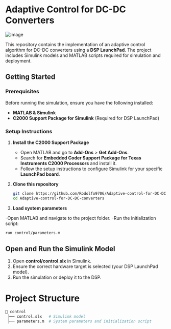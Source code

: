 
# Adaptive Control for DC-DC Converters

![image](https://github.com/user-attachments/assets/74b967c3-2300-4f00-8cd5-2a3868625ffa)


This repository contains the implementation of an adaptive control algorithm for DC-DC converters using a **DSP LaunchPad**. The project includes Simulink models and MATLAB scripts required for simulation and deployment.

## Getting Started

### Prerequisites
Before running the simulation, ensure you have the following installed:  
- **MATLAB & Simulink**  
- **C2000 Support Package for Simulink** (Required for DSP LaunchPad)  

### Setup Instructions

1. **Install the C2000 Support Package**  
   - Open MATLAB and go to **Add-Ons** > **Get Add-Ons**.  
   - Search for **Embedded Coder Support Package for Texas Instruments C2000 Processors** and install it.  
   - Follow the setup instructions to configure Simulink for your specific **LaunchPad board**.  

2. **Clone this repository**  
   ```sh
   git clone https://github.com/Rodolfo9706/Adaptive-control-for-DC-DC-converters.git
   cd Adaptive-control-for-DC-DC-converters

3. **Load system parameters**

-Open MATLAB and navigate to the project folder.
-Run the initialization script:
   ```sh
run control/parameters.m
 ```

## Open and Run the Simulink Model

1. Open **control/control.slx** in Simulink.
2. Ensure the correct hardware target is selected (your DSP LaunchPad model).
3. Run the simulation or deploy it to the DSP.

# Project Structure

```bash
📂 control
 ├── control.slx   # Simulink model
 ├── parameters.m  # System parameters and initialization script






